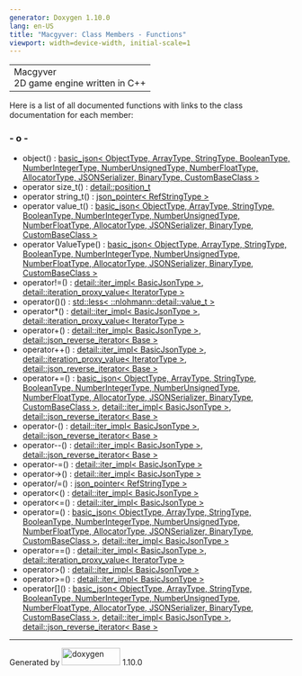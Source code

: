 ```yaml
---
generator: Doxygen 1.10.0
lang: en-US
title: "Macgyver: Class Members - Functions"
viewport: width=device-width, initial-scale=1
---
```


<div id="top">

<div id="titlearea">

<table data-cellspacing="0" data-cellpadding="0">
<colgroup>
<col style="width: 100%" />
</colgroup>
<tbody>
<tr id="projectrow" class="odd">
<td id="projectalign"><div id="projectname">
Macgyver
</div>
<div id="projectbrief">
2D game engine written in C++
</div></td>
</tr>
</tbody>
</table>

</div>

<div id="main-nav">

</div>

</div>

<div class="contents">

<div class="textblock">

Here is a list of all documented functions with links to the class
documentation for each member:

</div>

### <span id="index_o"></span>- o -

- object() : <a href="classbasic__json.html#a50a0e8dacc0f4aa12162da666595e6fd"
  class="el">basic_json&lt; ObjectType, ArrayType, StringType,
  BooleanType, NumberIntegerType, NumberUnsignedType, NumberFloatType,
  AllocatorType, JSONSerializer, BinaryType, CustomBaseClass &gt;</a>
- operator size_t() : <a
  href="structdetail_1_1position__t.html#a1299e15d15516235772d36e077ec9741"
  class="el">detail::position_t</a>
- operator
  string_t() : <a href="classjson__pointer.html#a97364e516620b02f1049f847b2ad43c9"
  class="el">json_pointer&lt; RefStringType &gt;</a>
- operator
  value_t() : <a href="classbasic__json.html#a70e1c8fbdb62f3f8bc04e69eef9cc9cf"
  class="el">basic_json&lt; ObjectType, ArrayType, StringType,
  BooleanType, NumberIntegerType, NumberUnsignedType, NumberFloatType,
  AllocatorType, JSONSerializer, BinaryType, CustomBaseClass &gt;</a>
- operator
  ValueType() : <a href="classbasic__json.html#a747e3e19891143442991bbdb33edb917"
  class="el">basic_json&lt; ObjectType, ArrayType, StringType,
  BooleanType, NumberIntegerType, NumberUnsignedType, NumberFloatType,
  AllocatorType, JSONSerializer, BinaryType, CustomBaseClass &gt;</a>
- operator!=() : <a
  href="classdetail_1_1iter__impl.html#ae52db5f16f00edc13c848fe99e4c521b"
  class="el">detail::iter_impl&lt; BasicJsonType &gt;</a>, <a
  href="classdetail_1_1iteration__proxy__value.html#a23745b98de19578adc4efb509e59be28"
  class="el">detail::iteration_proxy_value&lt; IteratorType &gt;</a>
- operator()() : <a
  href="structstd_1_1less_3_01_1_1nlohmann_1_1detail_1_1value__t_01_4.html#acb798e1a5706e5e08b18ca182cd17027"
  class="el">std::less&lt; ::nlohmann::detail::value_t &gt;</a>
- operator\*() : <a
  href="classdetail_1_1iter__impl.html#abbef7d5bdb2c45980a34e907610c32b2"
  class="el">detail::iter_impl&lt; BasicJsonType &gt;</a>, <a
  href="classdetail_1_1iteration__proxy__value.html#a54d22aec1f615a38697466817d7cc819"
  class="el">detail::iteration_proxy_value&lt; IteratorType &gt;</a>
- operator+() : <a
  href="classdetail_1_1iter__impl.html#a03abdffc86382e7c2a7c462c217d120e"
  class="el">detail::iter_impl&lt; BasicJsonType &gt;</a>, <a
  href="classdetail_1_1json__reverse__iterator.html#adff7b1171a9a154b5a339b0a0e85404d"
  class="el">detail::json_reverse_iterator&lt; Base &gt;</a>
- operator++() : <a
  href="classdetail_1_1iter__impl.html#a5a1af6b2cd3611778b697bb7d7107f0d"
  class="el">detail::iter_impl&lt; BasicJsonType &gt;</a>, <a
  href="classdetail_1_1iteration__proxy__value.html#a52dffef3e0c58a6bcd5b8b9e6fcf4552"
  class="el">detail::iteration_proxy_value&lt; IteratorType &gt;</a>, <a
  href="classdetail_1_1json__reverse__iterator.html#a000addec834a8db323312794737623da"
  class="el">detail::json_reverse_iterator&lt; Base &gt;</a>
- operator+=() : <a href="classbasic__json.html#ac444a656905e3f207ad9fc19275faf25"
  class="el">basic_json&lt; ObjectType, ArrayType, StringType,
  BooleanType, NumberIntegerType, NumberUnsignedType, NumberFloatType,
  AllocatorType, JSONSerializer, BinaryType, CustomBaseClass &gt;</a>,
  <a
  href="classdetail_1_1iter__impl.html#a5e2dd333526ae85044fe78f65aac9b52"
  class="el">detail::iter_impl&lt; BasicJsonType &gt;</a>, <a
  href="classdetail_1_1json__reverse__iterator.html#a4e433b66cce1a79c88bfe645de9794dc"
  class="el">detail::json_reverse_iterator&lt; Base &gt;</a>
- operator-() : <a
  href="classdetail_1_1iter__impl.html#abfcadba7a9796c3f5a5e123efef349ec"
  class="el">detail::iter_impl&lt; BasicJsonType &gt;</a>, <a
  href="classdetail_1_1json__reverse__iterator.html#abb64fbf5298d1bdc987496f57a288877"
  class="el">detail::json_reverse_iterator&lt; Base &gt;</a>
- operator--() : <a
  href="classdetail_1_1iter__impl.html#ae8c229d46359424bf850f1ecb5587a70"
  class="el">detail::iter_impl&lt; BasicJsonType &gt;</a>, <a
  href="classdetail_1_1json__reverse__iterator.html#a1abdaf558ee194cdd44e9cee82fce77d"
  class="el">detail::json_reverse_iterator&lt; Base &gt;</a>
- operator-=() : <a
  href="classdetail_1_1iter__impl.html#a3b48ed5856ca2011e8463d868fda3d0b"
  class="el">detail::iter_impl&lt; BasicJsonType &gt;</a>
- operator-\>() : <a
  href="classdetail_1_1iter__impl.html#a72314a87e67ba523f1be2f014f4eab56"
  class="el">detail::iter_impl&lt; BasicJsonType &gt;</a>
- operator/=() : <a href="classjson__pointer.html#a8bb8e43c6e01a6370cd49ba130171219"
  class="el">json_pointer&lt; RefStringType &gt;</a>
- operator\<() : <a
  href="classdetail_1_1iter__impl.html#a339df296df7f5d014d5c7cedf40497da"
  class="el">detail::iter_impl&lt; BasicJsonType &gt;</a>
- operator\<=() : <a
  href="classdetail_1_1iter__impl.html#a343806ffb02d7ce5266492128dfd5f9b"
  class="el">detail::iter_impl&lt; BasicJsonType &gt;</a>
- operator=() : <a href="classbasic__json.html#ab8154023fc24515222c9cf61d677871e"
  class="el">basic_json&lt; ObjectType, ArrayType, StringType,
  BooleanType, NumberIntegerType, NumberUnsignedType, NumberFloatType,
  AllocatorType, JSONSerializer, BinaryType, CustomBaseClass &gt;</a>,
  <a
  href="classdetail_1_1iter__impl.html#ae347fdf39e75d13ce488335ef1529b27"
  class="el">detail::iter_impl&lt; BasicJsonType &gt;</a>
- operator==() : <a
  href="classdetail_1_1iter__impl.html#a57b4e1eee4a3cdb3c0683cf64979da8d"
  class="el">detail::iter_impl&lt; BasicJsonType &gt;</a>, <a
  href="classdetail_1_1iteration__proxy__value.html#a139d22be442a277268cfb78bb4eef95d"
  class="el">detail::iteration_proxy_value&lt; IteratorType &gt;</a>
- operator\>() : <a
  href="classdetail_1_1iter__impl.html#a9b066d888f2f0ad0cd601594661a8e8b"
  class="el">detail::iter_impl&lt; BasicJsonType &gt;</a>
- operator\>=() : <a
  href="classdetail_1_1iter__impl.html#a25a3a8e85eb37727487f210f5304a48e"
  class="el">detail::iter_impl&lt; BasicJsonType &gt;</a>
- operator\[\]() : <a href="classbasic__json.html#ab4f511db82b9d5eba85d5b2b8e1c6dbb"
  class="el">basic_json&lt; ObjectType, ArrayType, StringType,
  BooleanType, NumberIntegerType, NumberUnsignedType, NumberFloatType,
  AllocatorType, JSONSerializer, BinaryType, CustomBaseClass &gt;</a>,
  <a
  href="classdetail_1_1iter__impl.html#a5e557e30103e2af36cd8173c88eb586c"
  class="el">detail::iter_impl&lt; BasicJsonType &gt;</a>, <a
  href="classdetail_1_1json__reverse__iterator.html#a50a57718a9d49039b7592bf34f5819a2"
  class="el">detail::json_reverse_iterator&lt; Base &gt;</a>

</div>

------------------------------------------------------------------------

<span class="small">Generated
by [<img src="doxygen.svg" class="footer" width="104" height="31"
alt="doxygen" />](https://www.doxygen.org/index.html) 1.10.0</span>
